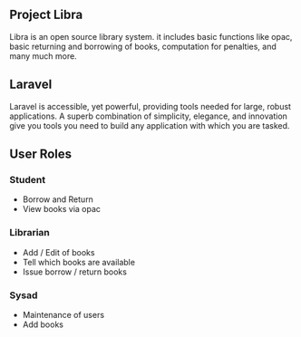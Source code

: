 ## Project Libra

Libra is an open source library system. it includes basic functions like opac, basic returning and borrowing of books, computation for penalties, and many much more.

## Laravel

Laravel is accessible, yet powerful, providing tools needed for large, robust applications. A superb combination of simplicity, elegance, and innovation give you tools you need to build any application with which you are tasked.

## User Roles

### Student
- Borrow and Return
- View books via opac

### Librarian
- Add / Edit of books
- Tell which books are available
- Issue borrow / return books

### Sysad
- Maintenance of users
- Add books
